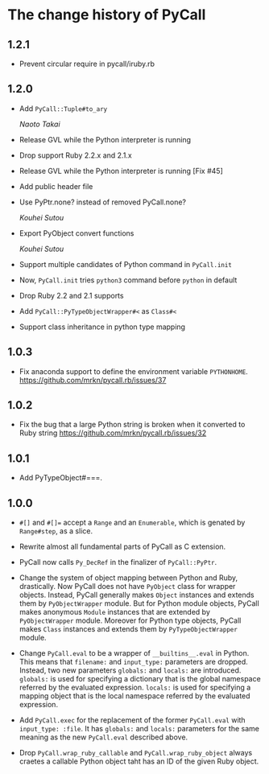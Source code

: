 # The change history of PyCall

## 1.2.1

* Prevent circular require in pycall/iruby.rb

## 1.2.0

* Add `PyCall::Tuple#to_ary`

  *Naoto Takai*

* Release GVL while the Python interpreter is running

* Drop support Ruby 2.2.x and 2.1.x

* Release GVL while the Python interpreter is running [Fix #45]

* Add public header file

* Use PyPtr.none? instead of removed PyCall.none?

  *Kouhei Sutou*

* Export PyObject convert functions

  *Kouhei Sutou*

* Support multiple candidates of Python command in `PyCall.init`

* Now, `PyCall.init` tries `python3` command before `python` in default

* Drop Ruby 2.2 and 2.1 supports

* Add `PyCall::PyTypeObjectWrapper#<` as `Class#<`

* Support class inheritance in python type mapping

## 1.0.3

* Fix anaconda support to define the environment variable `PYTHONHOME`.
  https://github.com/mrkn/pycall.rb/issues/37

## 1.0.2

* Fix the bug that a large Python string is broken when it converted to Ruby string
  https://github.com/mrkn/pycall.rb/issues/32

## 1.0.1

* Add PyTypeObject#===.

## 1.0.0

* `#[]` and `#[]=` accept a `Range` and an `Enumerable`, which is genated by
  `Range#step`, as a slice.

* Rewrite almost all fundamental parts of PyCall as C extension.

* PyCall now calls `Py_DecRef` in the finalizer of `PyCall::PyPtr`.

* Change the system of object mapping between Python and Ruby, drastically.
  Now PyCall does not have `PyObject` class for wrapper objects.
  Instead, PyCall generally makes `Object` instances and extends them by
  `PyObjectWrapper` module.
  But for Python module objects, PyCall makes anonymous `Module` instances 
  that are extended by `PyObjectWrapper` module.
  Moreover for Python type objects, PyCall makes `Class` instances and extends
  them by `PyTypeObjectWrapper` module.

* Change `PyCall.eval` to be a wrapper of `__builtins__.eval` in Python.
  This means that `filename:` and `input_type:` parameters are dropped.
  Instead, two new parameters `globals:` and `locals:` are introduced.
  `globals:` is used for specifying a dictionary that is the global
  namespace referred by the evaluated expression.
  `locals:` is used for specifying a mapping object that is the local
  namespace referred by the evaluated expression.

* Add `PyCall.exec` for the replacement of the former `PyCall.eval`
  with `input_type: :file`.
  It has `globals:` and `locals:` parameters for the same meaning as
  the new `PyCall.eval` described above.

* Drop `PyCall.wrap_ruby_callable` and `PyCall.wrap_ruby_object` always
  craetes a callable Python object taht has an ID of the given Ruby object.
